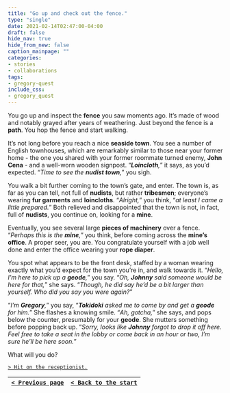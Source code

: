 ```yaml
---
title: "Go up and check out the fence."
type: "single"
date: 2021-02-14T02:47:00-04:00
draft: false
hide_nav: true
hide_from_new: false
caption_mainpage: ""
categories:
- stories
- collaborations
tags:
- gregory-quest
include_css:
- gregory_quest
---
```


You go up and inspect the **fence** you saw moments ago. It’s made of wood and notably grayed after years of weathering. Just beyond the fence is a **path**. You hop the fence and start walking.

It’s not long before you reach a nice **seaside town**. You see a number of English townhouses, which are remarkably similar to those near your former home - the one you shared with your former roommate turned enemy, **John Cena** - and a well-worn wooden signpost. “***Loincloth**,*” it says, as you’d expected. “*Time to see the **nudist town**,*” you sigh.

You walk a bit further coming to the town’s gate, and enter. The town is, as far as you can tell, not full of **nudists**, but rather **tribesmen**; everyone’s wearing **fur garments** and **loincloths**. “*Alright,*” you think, “*at least I came a little prepared.*” Both relieved and disappointed that the town is not, in fact, full of **nudists**, you continue on, looking for a **mine**.

Eventually, you see several large **pieces of machinery** over a fence. “*Perhaps this is the **mine**,*” you think, before coming across the **mine’s office**. A proper seer, you are. You congratulate yourself with a job well done and enter the office wearing your **rope diaper**.

You spot what appears to be the front desk, staffed by a woman wearing exactly what you’d expect for the town you’re in, and walk towards it. “*Hello, I’m here to pick up a **geode**,*” you say. “*Oh, **Johnny** said someone would be here for that,*” she says. “*Though, he did say he’d be a bit larger than yourself. Who did you say you were again?*”

“*I’m **Gregory**,*” you say, “***Tokidoki** asked me to come by and get a **geode** for him.*” She flashes a knowing smile. “*Ah, gotcha,*” she says, and pops below the counter, presumably for your **geode**. She mutters something before popping back up. “*Sorry, looks like **Johnny** forgot to drop it off here. Feel free to take a seat in the lobby or come back in an hour or two, I’m sure he’ll be here soon.*”

What will you do?

[``> Hit on the receptionist.``](../76)

|[``< Previous page``](../74)|[``< Back to the start``](../)|
|---|---|
